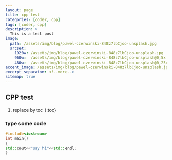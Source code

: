 ```yaml
---
layout: page
title: cpp test
categories: [coder, cpp]
tags: [coder, cpp]
description: > 
  This is a test post
image: 
  path: /assets/img/blog/pawel-czerwinski-848z7lbCjoo-unsplash.jpg
  srcset: 
    1920w: /assets/img/blog/pawel-czerwinski-848z7lbCjoo-unsplash.jpg
    960w:  /assets/img/blog/pawel-czerwinski-848z7lbCjoo-unsplash@0,5x.jpg
    480w:  /assets/img/blog/pawel-czerwinski-848z7lbCjoo-unsplash@0,25x.jpg
accent_image: /assets/img/blog/pawel-czerwinski-848z7lbCjoo-unsplash.jpg
excerpt_separator: <!--more-->
sitemap: true
---
```


## CPP test

1. replace by toc
{:toc}

### type some code
~~~cpp
#include<iostream>
int main()
{
std::cout<<"say hi"<<std::endl;
}
~~~
